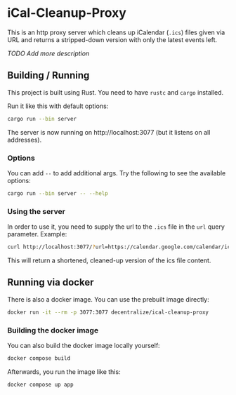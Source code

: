# iCal-Cleanup-Proxy

This is an http proxy server which cleans up iCalendar (`.ics`) files given via URL and returns a stripped-down version with only the latest events left.

*TODO Add more description*

## Building / Running

This project is built using Rust. You need to have `rustc` and `cargo` installed.

Run it like this with default options:

```bash
cargo run --bin server
```

The server is now running on http://localhost:3077 (but it listens on all addresses).

### Options

You can add `--` to add additional args. Try the following to see the available options:

```bash
cargo run --bin server -- --help
```

### Using the server

In order to use it, you need to supply the url to the `.ics` file in the `url` query parameter. Example:

```bash
curl http://localhost:3077/?url=https://calendar.google.com/calendar/ical/.../basic.ics
```

This will return a shortened, cleaned-up version of the ics file content.

## Running via docker

There is also a docker image. You can use the prebuilt image directly:

```bash
docker run -it --rm -p 3077:3077 decentralize/ical-cleanup-proxy
```

### Building the docker image

You can also build the docker image locally yourself:

```bash
docker compose build
```

Afterwards, you run the image like this:

```bash
docker compose up app
```
